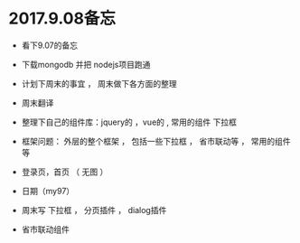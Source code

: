 

# 2017.9.08备忘


* 看下9.07的备忘

* 下载mongodb 并把 nodejs项目跑通

* 计划下周末的事宜  ， 周末做下各方面的整理

* 周末翻译

* 整理下自己的组件库：jquery的  ，vue的  ,  常用的组件 下拉框





* 框架问题： 外层的整个框架    ，    包括一些下拉框    ，   省市联动等   ，  常用的组件等














* 登录页，首页  （ 无图 ）
* 日期（my97）
* 周末写   下拉框  ， 分页插件  ， dialog插件   
* 省市联动组件







